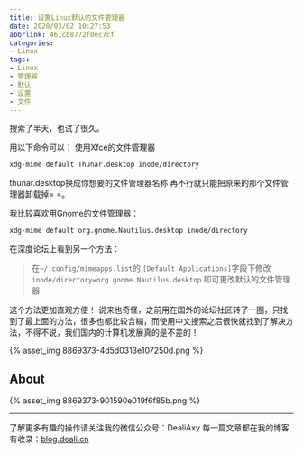 ```yaml
---
title: 设置Linux默认的文件管理器
date: 2020/03/02 10:27:53
abbrlink: 461cb8772f0ec7cf
categories:
- Linux
tags:
- Linux
- 管理器
- 默认
- 设置
- 文件
---
```

搜索了半天，也试了很久。

用以下命令可以：
使用Xfce的文件管理器
```bash
xdg-mime default Thunar.desktop inode/directory
```
thunar.desktop换成你想要的文件管理器名称
再不行就只能把原来的那个文件管理器卸载掉= =。

我比较喜欢用Gnome的文件管理器：
```bash
xdg-mime default org.gnome.Nautilus.desktop inode/directory
```

在深度论坛上看到另一个方法：
>在`~/.config/mimeapps.list`的
`[Default Applications]`字段下修改
`inode/directory=org.gnome.Nautilus.desktop`
即可更改默认的文件管理器

这个方法更加直观方便！
说来也奇怪，之前用在国外的论坛社区转了一圈，只找到了最上面的方法，很多也都比较含糊，而使用中文搜索之后很快就找到了解决方法，不得不说，我们国内的计算机发展真的是不差的！

{% asset_img 8869373-4d5d0313e107250d.png %}

## About
{% asset_img 8869373-901590e019f6f85b.png %}

---------------
了解更多有趣的操作请关注我的微信公众号：DealiAxy
每一篇文章都在我的博客有收录：[blog.deali.cn](http://blog.deali.cn)
